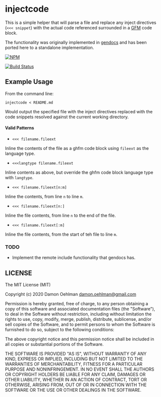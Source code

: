 # injectcode

This is a simple helper that will parse a file and replace any inject
directives (`<<< snippet`) with the actual code referenced surrounded in
a [GFM](http://github.github.com/github-flavored-markdown/) code block.

The functionality was originally implemented in
[gendocs](https://github.com/DamonOehlman/gendocs) and has been ported
here to a standalone implementation.

[![NPM](https://nodei.co/npm/injectcode.png)](https://nodei.co/npm/injectcode/)

[![Build Status](https://api.travis-ci.org/DamonOehlman/injectcode.svg?branch=master)](https://travis-ci.org/DamonOehlman/injectcode)

## Example Usage

From the command line:

```
injectcode < README.md
```

Would output the specified file with the inject directives replaced with
the code snippets resolved against the current working directory.

#### Valid Patterns

* `<<< filename.fileext`

Inline the contents of the file as a ghfm code block using `fileext` as the
language type.

* `<<<langtype filename.fileext`

Inline contents as above, but override the ghfm code block language type
with `langtype`.

* `<<< filename.fileext[n:m]`

Inline the contents, from line `n` to line `m`.

* `<<< filename.fileext[n:]`

Inline the file contents, from line `n` to the end of the file.

* `<<< filename.fileext[:m]`

Inline the file contents, from the start of teh file to line `m`.

### TODO

* Implement the remote include functionality that gendocs has.

## LICENSE

The MIT License (MIT)

Copyright (c) 2020 Damon Oehlman <damon.oehlman@gmail.com>

Permission is hereby granted, free of charge, to any person obtaining a copy
of this software and associated documentation files (the "Software"), to deal
in the Software without restriction, including without limitation the rights
to use, copy, modify, merge, publish, distribute, sublicense, and/or sell
copies of the Software, and to permit persons to whom the Software is
furnished to do so, subject to the following conditions:

The above copyright notice and this permission notice shall be included in all
copies or substantial portions of the Software.

THE SOFTWARE IS PROVIDED "AS IS", WITHOUT WARRANTY OF ANY KIND, EXPRESS OR
IMPLIED, INCLUDING BUT NOT LIMITED TO THE WARRANTIES OF MERCHANTABILITY,
FITNESS FOR A PARTICULAR PURPOSE AND NONINFRINGEMENT. IN NO EVENT SHALL THE
AUTHORS OR COPYRIGHT HOLDERS BE LIABLE FOR ANY CLAIM, DAMAGES OR OTHER
LIABILITY, WHETHER IN AN ACTION OF CONTRACT, TORT OR OTHERWISE, ARISING FROM,
OUT OF OR IN CONNECTION WITH THE SOFTWARE OR THE USE OR OTHER DEALINGS IN THE
SOFTWARE.
